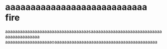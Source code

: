 # aaaaaaaaaaaaaaaaaaaaaaaaaaaa fire
aaaaaaaaaaaaaaaaaaaaaaaaaaaaaaaaaasaaaaaaaaaaaaaaaaaaaaaaaaaaaaaaaaaaaaaaaaaaa
aaaaaaaaaaaaaaaaaaaoaaaaaaaaaaaaaaaaaaaaaaaaaaaaaaaaaaaaaaaaaa
